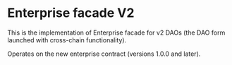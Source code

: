 # Enterprise facade V2

This is the implementation of Enterprise facade for v2 DAOs (the DAO form launched with cross-chain functionality).

Operates on the new enterprise contract (versions 1.0.0 and later).